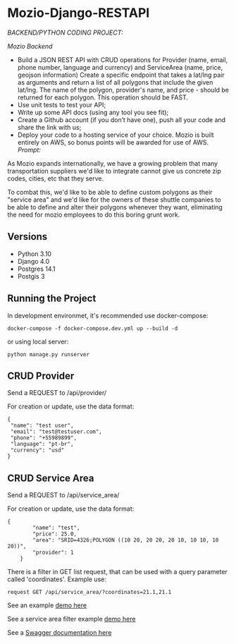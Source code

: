 # Mozio-Django-RESTAPI

*BACKEND/PYTHON CODING PROJECT:*

*Mozio Backend*

 - Build a JSON REST API with CRUD operations for Provider (name, email, phone number, language and currency) and ServiceArea (name, price, geojson information)
Create a specific endpoint that takes a lat/lng pair as arguments and return a list of all polygons that include the given lat/lng. The name of the polygon, provider's name, and price  - should be returned for each polygon. This operation should be FAST.
 - Use unit tests to test your API;
 - Write up some API docs (using any tool you see fit);
 - Create a Github account (if you don’t have one), push all your code and share the link with us;
 - Deploy your code to a hosting service of your choice. Mozio is built entirely on AWS, so bonus points will be awarded for use of AWS.
*Prompt:*

As Mozio expands internationally, we have a growing problem that many transportation suppliers we'd like to integrate cannot give us concrete zip codes, cities, etc that they serve.

To combat this, we'd like to be able to define custom polygons as their "service area" and we'd like for the owners of these shuttle companies to be able to define and alter their polygons whenever they want, eliminating the need for mozio employees to do this boring grunt work.

## Versions
 - Python 3.10
 - Django 4.0
 - Postgres 14.1
 - Postgis 3

## Running the Project
In development environmet, it's recommended use docker-compose:

```
docker-compose -f docker-compose.dev.yml up --build -d
```
or using local server:

```
python manage.py runserver
```

## CRUD Provider

Send a REQUEST to /api/provider/

For creation or update, use the data format:
 ```
 {
  "name": "test user",
  "email": "test@testuser.com",
  "phone": "+55989899",
  "language": "pt-br",
  "currency": "usd"
}
 ```

## CRUD Service Area

Send a REQUEST to /api/service_area/

For creation or update, use the data format:
```
{
        "name": "test",
        "price": 25.0,
        "area": "SRID=4326;POLYGON ((10 20, 20 20, 20 10, 10 10, 10 20))",
        "provider": 1
    }
```
There is a filter in GET list request, that can be used with a query parameter called 'coordinates'.
Example use:
```
request GET /api/service_area/?coordinates=21.1,21.1 

```

See an example [demo here](https://mozio-test-api.herokuapp.com/api/provider/)

See a service area filter example [demo here](https://mozio-test-api.herokuapp.com/api/service_area/?coordinates=21.1,21.1)

See a [Swagger documentation here](https://mozio-test-api.herokuapp.com/swagger/)
